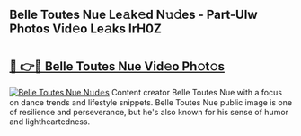 ## Belle Toutes Nue Le𝚊k𝚎d N𝚞𝚍es - Part-Ulw Photos Vid𝚎o Le𝚊ks IrH0Z

# <h2><a href="http://fb11s0w.evod.top/?m=Belle+Toutes+Nue">🔗 👉🔴 Belle Toutes Nue Vid𝚎o Ph𝚘t𝚘s</a></h2>

[![Belle Toutes Nue N𝚞d𝚎s](https://i.imgur.com/8V9OHl7.gif)](http://fb11s0w.evod.top/?m=Belle+Toutes+Nue)
Content creator Belle Toutes Nue with a focus on dance trends and lifestyle snippets. Belle Toutes Nue public image is one of resilience and perseverance, but he's also known for his sense of humor and lightheartedness. 
